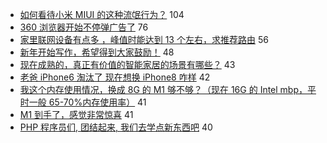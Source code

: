 - [如何看待小米 MIUI 的这种流氓行为？](https://www.v2ex.com/t/743466) 104
- [360 浏览器开始不停弹广告了](https://www.v2ex.com/t/743487) 76
- [家里联网设备有点多 ，峰值时能达到 13 个左右，求推荐路由](https://www.v2ex.com/t/743514) 56
- [新年开始写作，希望得到大家鼓励！](https://www.v2ex.com/t/743484) 48
- [现在成熟的，真正有价值的智能家居的场景有哪些？](https://www.v2ex.com/t/743447) 43
- [老爸 iPhone6 淘汰了 现在想换 iPhone8 咋样](https://www.v2ex.com/t/743490) 42
- [我这个内存使用情况，换成 8G 的 M1 够不够？（现在 16G 的 Intel mbp，平时一般 65-70%内存使用率）](https://www.v2ex.com/t/743470) 41
- [M1 到手了，感觉非常惊喜](https://www.v2ex.com/t/743507) 41
- [PHP 程序员们, 团结起来, 我们去学点新东西吧](https://www.v2ex.com/t/743513) 40